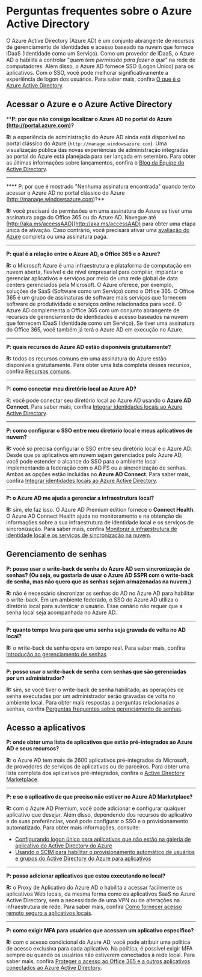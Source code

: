 <properties
	pageTitle="Perguntas frequentes sobre o Azure Active Directory | Microsoft Azure"
	description="Perguntas frequentes sobre o Azure Active Directory"
	services="active-directory"
	documentationCenter=""
	authors="markusvi"
	manager="stevenpo"
	editor=""/>

<tags
	ms.service="active-directory"
	ms.workload="identity"
	ms.tgt_pltfrm="na"
	ms.devlang="na"
	ms.topic="get-started-article"
	ms.date="04/20/2016"
	ms.author="markusvi"/>

# Perguntas frequentes sobre o Azure Active Directory

O Azure Active Directory (Azure AD) é um conjunto abrangente de recursos de gerenciamento de identidades e acesso baseado na nuvem que fornece IDaaS (Identidade como um Serviço). Como um provedor de IDaaS, o Azure AD o habilita a controlar "*quem tem permissão para fazer o que*" na rede de computadores. Além disso, o Azure AD fornece SSO (Logon Único) para os aplicativos. Com o SSO, você pode melhorar significativamente a experiência de logon dos usuários. Para saber mais, confira [O que é o Azure Active Directory](active-directory-whatis.md).



## Acessar o Azure e o Azure Active Directory

****P: por que não consigo localizar o Azure AD no portal do Azure (http://portal.azure.com)?**

**R:** a experiência de administração do Azure AD ainda está disponível no portal clássico do Azure (`http://manage.windowsazure.com`). Uma visualização pública das novas experiências de administração integradas ao portal do Azure está planejada para ser lançada em setembro. Para obter as últimas informações sobre lançamentos, confira o [Blog da Equipe do Active Directory](https://blogs.technet.microsoft.com/ad/).


---

**** P: por que é mostrado "Nenhuma assinatura encontrada" quando tento acessar o Azure AD no portal clássico do Azure (http://manage.windowsazure.com)?**

**R:** você precisará de permissões em uma assinatura do Azure se tiver uma assinatura paga do Office 365 ou do Azure AD. Navegue até [http://aka.ms/accessAAD](http://aka.ms/accessAAD) para obter uma etapa única de ativação. Caso contrário, você precisará ativar uma [avaliação do Azure](https://azure.microsoft.com/pricing/free-trial/) completa ou uma assinatura paga.

---

**P: qual é a relação entre o Azure AD, o Office 365 e o Azure?**

**R:** o Microsoft Azure é uma infraestrutura e plataforma de computação em nuvem aberta, flexível e de nível empresarial para compilar, implantar e gerenciar aplicativos e serviços por meio de uma rede global de data centers gerenciados pela Microsoft. O Azure oferece, por exemplo, soluções de SaaS (Software como um Serviço) como o Office 365. O Office 365 é um grupo de assinaturas de software mais serviços que fornecem software de produtividade e serviços online relacionados para você. O Azure AD complementa o Office 365 com um conjunto abrangente de recursos de gerenciamento de identidades e acesso baseados na nuvem que fornecem IDaaS (Identidade como um Serviço). Se tiver uma assinatura do Office 365, você também já terá o Azure AD em execução no Azure.


---

**P: quais recursos do Azure AD estão disponíveis gratuitamente?**

**R:** todos os recursos comuns em uma assinatura do Azure estão disponíveis gratuitamente. Para obter uma lista completa desses recursos, confira [Recursos comuns](active-directory-editions.md/#common-features).



---

P: **como conectar meu diretório local ao Azure AD?**

R: você pode conectar seu diretório local ao Azure AD usando o **Azure AD Connect**. Para saber mais, confira [Integrar identidades locais ao Azure Active Directory](active-directory-aadconnect.md).


---

**P: como configurar o SSO entre meu diretório local e meus aplicativos de nuvem?**

**R:** você só precisa configurar o SSO entre seu diretório local e o Azure AD. Desde que os aplicativos em nuvem sejam gerenciados pelo Azure AD, você pode estender o alcance do SSO para o ambiente local implementando a federação com o AD FS ou a sincronização de senhas. Ambas as opções estão incluídas no **Azure AD Connect**. Para saber mais, confira [Integrar identidades locais ao Azure Active Directory](active-directory-aadconnect.md).
  


---

**P: o Azure AD me ajuda a gerenciar a infraestrutura local?**

**R:** sim, ele faz isso. O Azure AD Premium edition fornece o **Connect Health**. O Azure AD Connect Health ajuda no monitoramento e na obtenção de informações sobre a sua infraestrutura de identidade local e os serviços de sincronização. Para saber mais, confira [Monitorar a infraestrutura de identidade local e os serviços de sincronização na nuvem](active-directory-aadconnect-health.md).



## Gerenciamento de senhas

**P: posso usar o write-back de senha do Azure AD sem sincronização de senhas? (Ou seja, eu gostaria de usar o Azure AD SSPR com o write-back de senha, mas não quero que as senhas sejam armazenadas na nuvem.)**

**R:** não é necessário sincronizar as senhas do AD no Azure AD para habilitar o write-back. Em um ambiente federado, o SSO do Azure AD utiliza o diretório local para autenticar o usuário. Esse cenário não requer que a senha local seja acompanhada no Azure AD.

---

**P: quanto tempo leva para que uma senha seja gravada de volta no AD local?**

**R:** o write-back de senha opera em tempo real. Para saber mais, confira [Introdução ao gerenciamento de senhas](active-directory-passwords-getting-started.md)


---

**P: posso usar o write-back de senha com senhas que são gerenciadas por um administrador?**

**R:** sim, se você tiver o write-back de senha habilitado, as operações de senha executadas por um administrador serão gravadas de volta no ambiente local. Para obter mais respostas a perguntas relacionadas a senhas, confira [Perguntas frequentes sobre gerenciamento de senhas](active-directory-passwords-faq.md).



## Acesso a aplicativos


**P: onde obter uma lista de aplicativos que estão pré-integrados ao Azure AD e seus recursos?**

**R:** o Azure AD tem mais de 2600 aplicativos pré-integrados da Microsoft, de provedores de serviços de aplicativos ou de parceiros. Para obter uma lista completa dos aplicativos pré-integrados, confira o [Active Directory Marketplace](https://azure.microsoft.com/marketplace/active-directory/).


---

**P: e se o aplicativo de que preciso não estiver no Azure AD Marketplace?**

**R:** com o Azure AD Premium, você pode adicionar e configurar qualquer aplicativo que desejar. Além disso, dependendo dos recursos do aplicativo e de suas preferências, você pode configurar o SSO e o provisionamento automatizado. Para obter mais informações, consulte:

- [Configurando logon único para aplicativos que não estão na galeria de aplicativo do Active Directory do Azure](active-directory-saas-custom-apps.md)
- [Usando o SCIM para habilitar o provisionamento automático de usuários e grupos do Active Directory do Azure para aplicativos](active-directory-scim-provisioning.md) 



---

**P: posso adicionar aplicativos que estou executando no local?**

**R:** o Proxy de Aplicativo do Azure AD o habilita a acessar facilmente os aplicativos Web locais, da mesma forma como os aplicativos SaaS no Azure Active Directory, sem a necessidade de uma VPN ou de alterações na infraestrutura de rede. Para saber mais, confira [Como fornecer acesso remoto seguro a aplicativos locais](active-directory-application-proxy-get-started.md).


--- 

**P: como exigir MFA para usuários que acessam um aplicativo específico?**

**R:** com o acesso condicional do Azure AD, você pode atribuir uma política de acesso exclusiva para cada aplicativo. Na política, é possível exigir MFA sempre ou quando os usuários não estiverem conectados à rede local. Para saber mais, confira [Proteger o acesso ao Office 365 e a outros aplicativos conectados ao Azure Active Directory](active-directory-conditional-access.md).

<!---HONumber=AcomDC_0518_2016-->